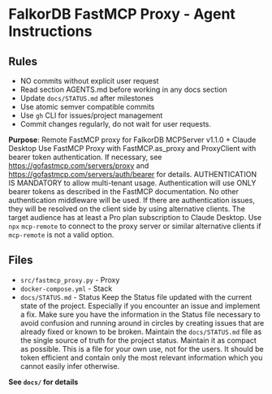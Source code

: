 # FalkorDB FastMCP Proxy - Agent Instructions

## Rules
- NO commits without explicit user request
- Read section AGENTS.md before working in any docs section  
- Update `docs/STATUS.md` after milestones
- Use atomic semver compatible commits
- Use `gh` CLI for issues/project management
- Commit changes regularly, do not wait for user requests.

**Purpose**: Remote FastMCP proxy for FalkorDB MCPServer v1.1.0 + Claude Desktop
Use FastMCP Proxy with FastMCP.as_proxy  and ProxyClient with bearer token authentication.
If necessary, see https://gofastmcp.com/servers/proxy and https://gofastmcp.com/servers/auth/bearer for details. 
AUTHENTICATION IS MANDATORY to allow multi-tenant usage. Authentication will use ONLY bearer tokens as described in the FastMCP documentation. No other authentication middleware will be used. If there are authentication issues, they will be resolved on the client side by using alternative clients. 
The target audience has at least a Pro plan subscription to Claude Desktop. 
Use `npx` `mcp-remote` to connect to the proxy server or similar alternative clients if `mcp-remote` is not a valid option.
## Files
- `src/fastmcp_proxy.py` - Proxy
- `docker-compose.yml` - Stack
- `docs/STATUS.md` - Status
Keep the Status file updated with the current state of the project. Especially if you encounter an issue and implement a fix. Make sure you have the information in the Status file necessary to avoid confusion and running around in circles by creating issues that are already fixed or known to be broken. Maintain the `docs/STATUS.md` file as the single source of truth for the project status. Maintain it as compact as possible. This is a file for your own use, not for the users. It should be token efficient and contain only the most relevant information which you cannot easily infer otherwise. 

**See `docs/` for details**